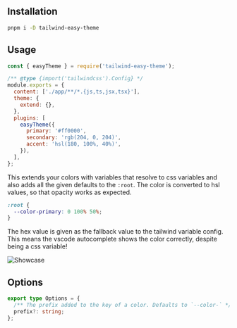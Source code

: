 ## Installation

```bash
pnpm i -D tailwind-easy-theme
```

## Usage

```javascript
const { easyTheme } = require('tailwind-easy-theme');

/** @type {import('tailwindcss').Config} */
module.exports = {
  content: ['./app/**/*.{js,ts,jsx,tsx}'],
  theme: {
    extend: {},
  },
  plugins: [
    easyTheme({
      primary: '#ff0000',
      secondary: 'rgb(204, 0, 204)',
      accent: 'hsl(180, 100%, 40%)',
    }),
  ],
};
```

This extends your colors with variables that resolve to css variables
and also adds all the given defaults to the `:root`. The color is converted to
hsl values, so that opacity works as expected.

```css
:root {
  --color-primary: 0 100% 50%;
}
```

The hex value is given as the fallback value to the tailwind variable config. This means
the vscode autocomplete shows the color correctly, despite being a css variable!

![Showcase](https://user-images.githubusercontent.com/14110063/215893197-ffc6d510-5086-4db8-ada8-fcbc90fd7ce3.png)

## Options

```typescript
export type Options = {
  /** The prefix added to the key of a color. Defaults to `--color-` */
  prefix?: string;
};
```
